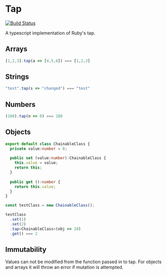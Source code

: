 # Tap

[![Build Status](https://travis-ci.org/maexsoftware/tap.svg?branch=master)](https://travis-ci.org/maexsoftware/tap)

A typescript implementation of Ruby's tap.

## Arrays
```ts
[1,2,3].tap(a => [4,5,6]) === [1,2,3]
```

## Strings

```ts
"test".tap(s => "changed") === "test"
```

## Numbers

```typescript
(100).tap(n => 0) === 100
```

## Objects

```ts
export default class ChainableClass {
  private value:number = 0;
  
  public set (value:number):ChainableClass {
    this.value = value;
    return this;
  }
  
  public get ():number {
    return this.value;
  }
}

const testClass = new ChainableClass();

testClass
  .set(1)
  .set(2)
  .tap<ChainableClass>(obj => 10)
  .get() === 2
```

## Immutability

Values can not be modified from the function passed in to tap. For objects and arrays it will throw an error if mutation is attempted.